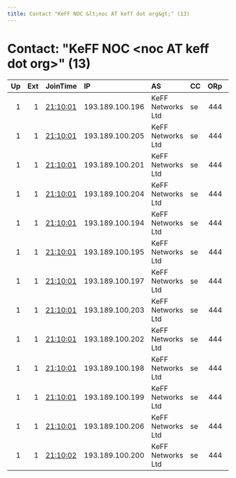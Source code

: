 ```yaml
---
title: Contact "KeFF NOC &lt;noc AT keff dot org&gt;" (13)
---
```


# Contact: "KeFF NOC &lt;noc AT keff dot org&gt;" (13)

|   Up |   Ext | JoinTime                                                                                              | IP              | AS                | CC   |   ORp |   Dirp | OS    | Version   | Nickname     |   eFamMembers |
|-----:|------:|:------------------------------------------------------------------------------------------------------|:----------------|:------------------|:-----|------:|-------:|:------|:----------|:-------------|--------------:|
|    1 |     1 | [21:10:01](https://nusenu.github.io/OrNetStats/w/relay/2AFF8D48E65488C9D002E3A94EC959DB009C5FEF.html) | 193.189.100.196 | KeFF Networks Ltd | se   |   444 |      0 | Linux | 0.4.7.13  | TORKeFFORG16 |            26 |
|    1 |     1 | [21:10:01](https://nusenu.github.io/OrNetStats/w/relay/5AF0B99F2379ED1753E766F80A50451C09913226.html) | 193.189.100.205 | KeFF Networks Ltd | se   |   444 |      0 | Linux | 0.4.7.13  | TORKeFFORG25 |            26 |
|    1 |     1 | [21:10:01](https://nusenu.github.io/OrNetStats/w/relay/5F0AB128C9C6F1D9F01708F1A066C6E2A22D8D49.html) | 193.189.100.201 | KeFF Networks Ltd | se   |   444 |      0 | Linux | 0.4.7.13  | TORKeFFORG21 |            26 |
|    1 |     1 | [21:10:01](https://nusenu.github.io/OrNetStats/w/relay/727D35A42ACA6819DB4FD5471AB6A0EE20D02E94.html) | 193.189.100.204 | KeFF Networks Ltd | se   |   444 |      0 | Linux | 0.4.7.13  | TORKeFFORG24 |            26 |
|    1 |     1 | [21:10:01](https://nusenu.github.io/OrNetStats/w/relay/75A92E0354C0D40EDFB3C8398423159A1904D59B.html) | 193.189.100.194 | KeFF Networks Ltd | se   |   444 |      0 | Linux | 0.4.7.13  | TORKeFFORG14 |            26 |
|    1 |     1 | [21:10:01](https://nusenu.github.io/OrNetStats/w/relay/7D2EEBF22F0E91025E8E9BF739D8B8237577448B.html) | 193.189.100.195 | KeFF Networks Ltd | se   |   444 |      0 | Linux | 0.4.7.13  | TORKeFFORG15 |            26 |
|    1 |     1 | [21:10:01](https://nusenu.github.io/OrNetStats/w/relay/8855F15DD749176F285636182C3959DB54D21185.html) | 193.189.100.197 | KeFF Networks Ltd | se   |   444 |      0 | Linux | 0.4.7.13  | TORKeFFORG17 |            26 |
|    1 |     1 | [21:10:01](https://nusenu.github.io/OrNetStats/w/relay/BD812CDAE1562823A2241A8C3411A0EB38E49644.html) | 193.189.100.203 | KeFF Networks Ltd | se   |   444 |      0 | Linux | 0.4.7.13  | TORKeFFORG23 |            26 |
|    1 |     1 | [21:10:01](https://nusenu.github.io/OrNetStats/w/relay/D54EB16910A6CFF90A527D6821B7DDE10E7665A9.html) | 193.189.100.202 | KeFF Networks Ltd | se   |   444 |      0 | Linux | 0.4.7.13  | TORKeFFORG22 |            26 |
|    1 |     1 | [21:10:01](https://nusenu.github.io/OrNetStats/w/relay/E00C844643D8324AE87F00C27066B1E770D99651.html) | 193.189.100.198 | KeFF Networks Ltd | se   |   444 |      0 | Linux | 0.4.7.13  | TORKeFFORG18 |            26 |
|    1 |     1 | [21:10:01](https://nusenu.github.io/OrNetStats/w/relay/E3426F15A222DA8788615224722799975943EE63.html) | 193.189.100.199 | KeFF Networks Ltd | se   |   444 |      0 | Linux | 0.4.7.13  | TORKeFFORG19 |            26 |
|    1 |     1 | [21:10:01](https://nusenu.github.io/OrNetStats/w/relay/F9850FC34A6D0FCB600943EB1AF6FB3C53ABC58A.html) | 193.189.100.206 | KeFF Networks Ltd | se   |   444 |      0 | Linux | 0.4.7.13  | TORKeFFORG26 |            26 |
|    1 |     1 | [21:10:02](https://nusenu.github.io/OrNetStats/w/relay/625D88758046E31C234C39A5692659F77854C521.html) | 193.189.100.200 | KeFF Networks Ltd | se   |   444 |      0 | Linux | 0.4.7.13  | TORKeFFORG20 |            26 |
